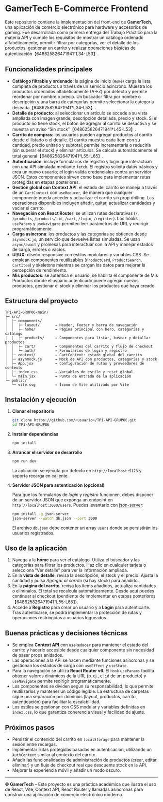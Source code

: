 # GamerTech E‑Commerce Frontend

Este repositorio contiene la implementación del front‑end de **GamerTech**, una aplicación de comercio electrónico para hardware y accesorios de gaming.  Fue desarrollada como primera entrega del Trabajo Práctico para la materia API y cumple los requisitos de mostrar un catálogo ordenado alfabéticamente, permitir filtrar por categorías, ver el detalle de los productos, gestionar un carrito y realizar operaciones básicas de autenticación【648625826471941†L34-L53】.

## Funcionalidades principales

- **Catálogo filtrable y ordenado**: la página de inicio (`Home`) carga la lista completa de productos a través de un servicio asíncrono.  Muestra los productos ordenados alfabéticamente (A→Z) por defecto y permite reordenar por nombre o precio.  Un buscador filtra por nombre o descripción y una barra de categorías permite seleccionar la categoría deseada【648625826471941†L34-L53】.
- **Detalle de producto**: al seleccionar un artículo se accede a su vista ampliada con imagen grande, descripción detallada, precio y stock.  Si el producto no tiene stock, el botón de agregar al carrito se desactiva y se muestra un aviso “Sin stock”【648625826471941†L45-L53】.
- **Carrito de compras**: los usuarios pueden agregar productos al carrito desde el listado o el detalle.  El carrito muestra cada ítem con su cantidad, precio unitario y subtotal; permite incrementarla o reducirla (sin superar el stock) y eliminar artículos.  Se calcula automáticamente el total general【648625826471941†L55-L65】.
- **Autenticación**: incluye formularios de registro y login que interactúan con una API simulada mediante `fetch`.  El registro solicita datos básicos y crea un nuevo usuario; el login valida credenciales contra un servidor JSON.  Estos componentes sirven como base para implementar rutas protegidas en etapas posteriores.
- **Gestión global con Context API**: el estado del carrito se maneja a través de un `CartContext` con `useReducer`, de manera que cualquier componente pueda acceder y actualizar el carrito sin prop‑drilling.  Las operaciones disponibles incluyen añadir, quitar, actualizar cantidades y vaciar el carrito.
- **Navegación con React Router**: se utilizan rutas declarativas (`/`, `/products`, `/products/:id`, `/cart`, `/login`, `/register`).  Los hooks `useParams` y `useNavigate` permiten leer parámetros de URL y redirigir programáticamente.
- **Carga asíncrona**: los productos y las categorías se obtienen desde `asynmock.js`, un servicio que devuelve listas simuladas.  Se usan `async/await` y promesas para interactuar con la API y manejar estados de carga, errores o vacíos.
- **UI/UX**: diseño responsive con estilos modulares y variables CSS.  Se emplean componentes reutilizables (`ProductCard`, `ProductSearch`, `CartItem`) y skeletons mientras se cargan los datos para mejorar la percepción de rendimiento.
- **Mis productos**: se autentica el usuario, se habilita el componente de Mis Productos donde el usuario autenticado puede agregar nuevos productos, gestionar el stock y eliminar los productos que haya creado.

## Estructura del proyecto

```
TP1-API-GRUPO6-main/
├─ src/
│  ├─ components/
│  │  ├─ layout/       → Header, Footer y barra de navegación
│  │  ├─ home/         → Página principal con hero, categorías y catálogo
│  │  ├─ products/     → Componentes para listar, buscar y detallar productos
│  │  ├─ cart/         → Componentes del carrito y flujo de checkout
│  │  └─ auth/         → Formularios de login y registro
│  ├─ context/         → CartContext: estado global del carrito
│  ├─ asynmock.js      → Mock de API con productos, categorías y stock
│  ├─ App.jsx          → Configuración de rutas y proveedores de contexto
│  ├─ index.css        → Variables de estilo y reset global
│  └─ main.jsx         → Punto de entrada de la aplicación
└─ public/
   └─ vite.svg         → Ícono de Vite utilizado por Vite

```

## Instalación y ejecución

1. **Clonar el repositorio**

   ```bash
   git clone https://github.com/<usuario>/TP1-API-GRUPO6.git
   cd TP1-API-GRUPO6
   ```

2. **Instalar dependencias**

   ```bash
   npm install
   ```

3. **Arrancar el servidor de desarrollo**

   ```bash
   npm run dev
   ```

   La aplicación se ejecuta por defecto en `http://localhost:5173` y soporta recarga en caliente.

4. **Servidor JSON para autenticación (opcional)**

   Para que los formularios de *login* y *registro* funcionen, debes disponer de un servidor JSON que exponga un endpoint en `http://localhost:3000/users`.  Puedes levantarlo con [json-server](https://github.com/typicode/json-server):

   ```bash
   npm install -g json-server
   json-server --watch db.json --port 3000
   ```

   El archivo `db.json` debe contener un array `users` donde se persistirán los usuarios registrados.

## Uso de la aplicación

1. Navega a la **home** para ver el catálogo.  Utiliza el buscador y las categorías para filtrar los productos.  Haz clic en cualquier tarjeta o selecciona “Ver detalle” para ver la información ampliada.
2. En la **vista de detalle**, revisa la descripción, el stock y el precio.  Ajusta la cantidad y pulsa *Agregar al carrito* (si hay stock) para añadirlo.
3. En la **página del carrito**, revisa los ítems añadidos, actualiza cantidades o elimínalos.  El total se recalcula automáticamente.  Desde aquí puedes continuar al checkout (pendiente de implementar en etapas posteriores【648625826471941†L55-L65】).
4. Accede a **Registro** para crear un usuario y a **Login** para autenticarte.  Tras autenticarse, se podrá implementar la protección de rutas y operaciones restringidas a usuarios logueados.

## Buenas prácticas y decisiones técnicas

- Se emplea **Context API** con `useReducer` para mantener el estado del carrito y hacerlo accesible desde cualquier componente sin necesidad de pasar props anidados.
- Las operaciones a la API se hacen mediante funciones asíncronas y se gestionan los estados de carga con `useEffect` y `useState`.
- Para la navegación se utiliza **React Router v6**.  El `Hook` `useParams` facilita obtener valores dinámicos de la URL (p. ej., el `id` de un producto) y `useNavigate` permite redirigir programáticamente.
- Los componentes se dividen según su responsabilidad, lo que permite reutilizarlos y mantener un código legible.  La estructura de carpetas sigue una separación por dominios (layout, productos, carrito, autenticación) para facilitar la escalabilidad.
- Los estilos se gestionan con CSS modular y variables definidas en `index.css`, lo que garantiza coherencia visual y facilidad de ajuste.

## Próximos pasos

- Persistir el contenido del carrito en `localStorage` para mantener la sesión entre recargas.
- Implementar rutas protegidas basadas en autenticación, utilizando un `AuthContext` similar al contexto del carrito.
- Añadir las funcionalidades de administración de productos (crear, editar, eliminar) y un flujo de checkout real que descuente stock en la API.
- Mejorar la experiencia móvil y añadir un modo oscuro.

---

**© GamerTech** – Este proyecto es una práctica académica que ilustra el uso de React, Vite, Context API, React Router y llamadas asíncronas para construir una aplicación de comercio electrónico moderna.


